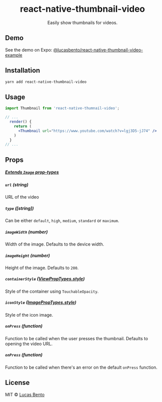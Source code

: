 <h1 align="center">react-native-thumbnail-video</h1>
<p align="center">
  Easily show thumbnails for videos.
</p>

## Demo
See the demo on Expo: [@lucasbento/react-native-thumbnail-video-example](https://expo.io/@lucasbento/react-native-thumbnail-video-example)

## Installation

```sh
yarn add react-native-thumbnail-video
```

## Usage

```jsx
import Thumbnail from 'react-native-thumnail-video';

// ...
  render() {
    return (
      <Thumbnail url="https://www.youtube.com/watch?v=lgj3D5-jJ74" />
    )
  }
// ...
```

## Props

##### [Extends `Image` prop-types](https://facebook.github.io/react-native/docs/image.html#props)

##### `url` (string)
URL of the video

##### `type` ([string])
Can be either `default`, `high`, `medium`, `standard` or `maximum`.

##### `imageWidth` (number)
Width of the image. Defaults to the device width.

##### `imageHeight` (number)
Height of the image. Defaults to `200`.

##### `containerStyle` ([ViewPropTypes.style](https://facebook.github.io/react-native/docs/view.html#style))
Style of the container using `TouchableOpacity`.

##### `iconStyle` ([ImagePropTypes.style](https://facebook.github.io/react-native/docs/image.html#style))
Style of the icon image.

##### `onPress` (function)
Function to be called when the user presses the thumbnail. Defaults to opening the video URL.

##### `onPress` (function)
Function to be called when there's an error on the default `onPress` function.

## License

MIT © [Lucas Bento](http://github.com/lucasbento)